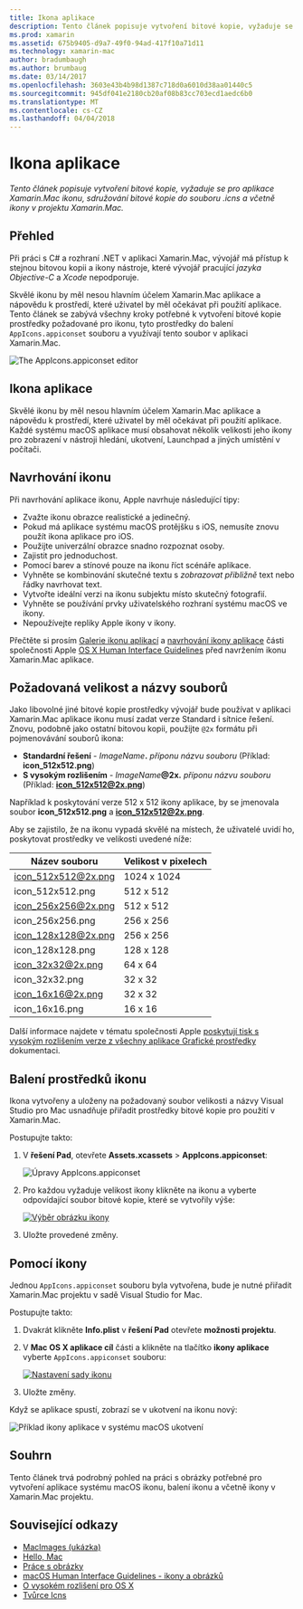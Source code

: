 ```yaml
---
title: Ikona aplikace
description: Tento článek popisuje vytvoření bitové kopie, vyžaduje se pro aplikace Xamarin.Mac ikonu, sdružování bitové kopie do souboru .icns a včetně ikony v projektu Xamarin.Mac.
ms.prod: xamarin
ms.assetid: 675b9405-d9a7-49f0-94ad-417f10a71d11
ms.technology: xamarin-mac
author: bradumbaugh
ms.author: brumbaug
ms.date: 03/14/2017
ms.openlocfilehash: 3603e43b4b98d1387c718d0a6010d38aa01440c5
ms.sourcegitcommit: 945df041e2180cb20af08b83cc703ecd1aedc6b0
ms.translationtype: MT
ms.contentlocale: cs-CZ
ms.lasthandoff: 04/04/2018
---
```

# <a name="application-icon"></a>Ikona aplikace

_Tento článek popisuje vytvoření bitové kopie, vyžaduje se pro aplikace Xamarin.Mac ikonu, sdružování bitové kopie do souboru .icns a včetně ikony v projektu Xamarin.Mac._


## <a name="overview"></a>Přehled

Při práci s C# a rozhraní .NET v aplikaci Xamarin.Mac, vývojář má přístup k stejnou bitovou kopii a ikony nástroje, které vývojář pracující *jazyka Objective-C* a *Xcode* nepodporuje.

Skvělé ikonu by měl nesou hlavním účelem Xamarin.Mac aplikace a nápovědu k prostředí, které uživatel by měl očekávat při použití aplikace. Tento článek se zabývá všechny kroky potřebné k vytvoření bitové kopie prostředky požadované pro ikonu, tyto prostředky do balení `AppIcons.appiconset` souboru a využívají tento soubor v aplikaci Xamarin.Mac.

![The AppIcons.appiconset editor](app-icon-images/intro01.png "The AppIcons.appiconset editor")


## <a name="application-icon"></a>Ikona aplikace

Skvělé ikonu by měl nesou hlavním účelem Xamarin.Mac aplikace a nápovědu k prostředí, které uživatel by měl očekávat při použití aplikace. Každé systému macOS aplikace musí obsahovat několik velikosti jeho ikony pro zobrazení v nástroji hledání, ukotvení, Launchpad a jiných umístění v počítači.


## <a name="designing-the-icon"></a>Navrhování ikonu

Při navrhování aplikace ikonu, Apple navrhuje následující tipy:

- Zvažte ikonu obrazce realistické a jedinečný.
- Pokud má aplikace systému macOS protějšku s iOS, nemusíte znovu použít ikona aplikace pro iOS.
- Použijte univerzální obrazce snadno rozpoznat osoby.
- Zajistit pro jednoduchost.
- Pomocí barev a stínové pouze na ikonu říct scénáře aplikace.
- Vyhněte se kombinování skutečné textu s _zobrazovat přibližně_ text nebo řádky navrhovat text.
- Vytvořte ideální verzi na ikonu subjektu místo skutečný fotografií.
- Vyhněte se používání prvky uživatelského rozhraní systému macOS ve ikony.
- Nepoužívejte repliky Apple ikony v ikony.

Přečtěte si prosím [Galerie ikonu aplikací](https://developer.apple.com/library/mac/documentation/UserExperience/Conceptual/OSXHIGuidelines/Gallery.html#//apple_ref/doc/uid/20000957-CH88-SW1) a [navrhování ikony aplikace](https://developer.apple.com/library/mac/documentation/UserExperience/Conceptual/OSXHIGuidelines/Designing.html#//apple_ref/doc/uid/20000957-CH87-SW1) části společnosti Apple [OS X Human Interface Guidelines](https://developer.apple.com/library/mac/documentation/UserExperience/Conceptual/OSXHIGuidelines/) před navržením ikonu Xamarin.Mac aplikace.


## <a name="required-image-sizes-and-filenames"></a>Požadovaná velikost a názvy souborů

Jako libovolné jiné bitové kopie prostředky vývojář bude používat v aplikaci Xamarin.Mac aplikace ikonu musí zadat verze Standard i sítnice řešení. Znovu, podobně jako ostatní bitovou kopii, použijte `@2x` formátu při pojmenovávání souborů ikona:

- **Standardní řešení**  - _ImageName_**.** _příponu názvu souboru_ (Příklad: **icon_512x512.png**)
- **S vysokým rozlišením**  - _ImageName_**@2x.** _příponu názvu souboru_ (Příklad: **icon_512x512@2x.png**)

Například k poskytování verze 512 x 512 ikony aplikace, by se jmenovala soubor **icon_512x512.png** a **icon_512x512@2x.png**.

Aby se zajistilo, že na ikonu vypadá skvělé na místech, že uživatelé uvidí ho, poskytovat prostředky ve velikosti uvedené níže:

|Název souboru|Velikost v pixelech|
|---|---|
|icon_512x512@2x.png|1024 x 1024|
|icon_512x512.png|512 x 512|
|icon_256x256@2x.png|512 x 512|
|icon_256x256.png|256 x 256|
|icon_128x128@2x.png|256 x 256|
|icon_128x128.png|128 x 128|
|icon_32x32@2x.png|64 x 64|
|icon_32x32.png|32 x 32|
|icon_16x16@2x.png|32 x 32|
|icon_16x16.png|16 x 16|

Další informace najdete v tématu společnosti Apple [poskytují tisk s vysokým rozlišením verze z všechny aplikace Grafické prostředky](https://developer.apple.com/library/mac/documentation/GraphicsAnimation/Conceptual/HighResolutionOSX/Optimizing/Optimizing.html#//apple_ref/doc/uid/TP40012302-CH7-SW3) dokumentaci.


## <a name="packaging-the-icon-resources"></a>Balení prostředků ikonu

Ikona vytvořeny a uloženy na požadovaný soubor velikosti a názvy Visual Studio pro Mac usnadňuje přiřadit prostředky bitové kopie pro použití v Xamarin.Mac.

Postupujte takto:

1. V **řešení Pad**, otevřete **Assets.xcassets** > **AppIcons.appiconset**: 

    ![Úpravy AppIcons.appiconset](app-icon-images/intro01.png "úpravy AppIcons.appiconset")
2. Pro každou vyžaduje velikost ikony klikněte na ikonu a vyberte odpovídající soubor bitové kopie, které se vytvořily výše: 

    [![Výběr obrázku ikony](app-icon-images/intro02.png "výběr obrázku ikony")](app-icon-images/intro02-large.png#lightbox)
3. Uložte provedené změny.


## <a name="using-the-icon"></a>Pomocí ikony

Jednou `AppIcons.appiconset` souboru byla vytvořena, bude je nutné přiřadit Xamarin.Mac projektu v sadě Visual Studio for Mac.

Postupujte takto:

1. Dvakrát klikněte **Info.plist** v **řešení Pad** otevřete **možnosti projektu**.
2. V **Mac OS X aplikace cíl** části a klikněte na tlačítko **ikony aplikace** vyberte `AppIcons.appiconset` souboru: 

    [![Nastavení sady ikonu](app-icon-images/icon01.png "nastavení Ikona sady")](app-icon-images/icon01-large.png#lightbox)
3. Uložte změny.

Když se aplikace spustí, zobrazí se v ukotvení na ikonu nový:

![Příklad ikony aplikace v systému macOS ukotvení](app-icon-images/icon04.png "příklad ikony aplikace v systému macOS ukotvení")


## <a name="summary"></a>Souhrn

Tento článek trvá podrobný pohled na práci s obrázky potřebné pro vytvoření aplikace systému macOS ikonu, balení ikonu a včetně ikony v Xamarin.Mac projektu.


## <a name="related-links"></a>Související odkazy

- [MacImages (ukázka)](https://developer.xamarin.com/samples/mac/MacImages/)
- [Hello, Mac](~/mac/get-started/hello-mac.md)
- [Práce s obrázky](~/mac/app-fundamentals/image.md)
- [macOS Human Interface Guidelines - ikony a obrázků](https://developer.apple.com/macos/human-interface-guidelines/icons-and-images/image-size-and-resolution/)
- [O vysokém rozlišení pro OS X](https://developer.apple.com/library/content/documentation/GraphicsAnimation/Conceptual/HighResolutionOSX/Introduction/Introduction.html)
- [Tvůrce Icns](https://itunes.apple.com/us/app/icns-builder/id554660130?mt=12)
